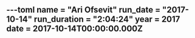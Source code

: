 ---toml
name = "Ari Ofsevit"
run_date = "2017-10-14"
run_duration = "2:04:24"
year = 2017
date = 2017-10-14T00:00:00.000Z
---


